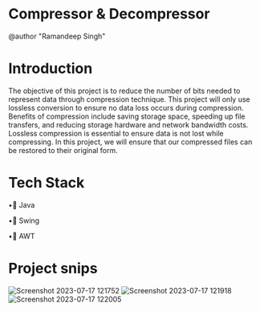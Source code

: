 # Compressor & Decompressor

@author "Ramandeep Singh"

# Introduction

The objective of this project is to reduce the number of bits needed to represent data through compression technique. This project will only use lossless conversion to ensure no data loss occurs during compression. Benefits of compression include saving storage space, speeding up file transfers, and reducing storage hardware and network bandwidth costs. Lossless compression is essential to ensure data is not lost while compressing. In this project, we will ensure that our compressed files can be restored to their original form.

# Tech Stack

•🔴 Java

•🔴 Swing

•🔴 AWT

# Project snips

![Screenshot 2023-07-17 121752](https://github.com/Ramandeep9877/CompresorDecompressor/assets/130677013/347c0183-b420-4f08-a113-ad4011349e64)
![Screenshot 2023-07-17 121918](https://github.com/Ramandeep9877/CompresorDecompressor/assets/130677013/6eae9474-a2ac-4a72-b1f1-8700821827cf)
![Screenshot 2023-07-17 122005](https://github.com/Ramandeep9877/CompresorDecompressor/assets/130677013/56ec7853-9652-4d7c-9932-2166e61d6c28)


